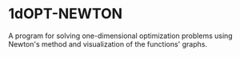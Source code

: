 # 1dOPT-NEWTON
A program for solving one-dimensional optimization problems using Newton's method and visualization of the functions' graphs.
